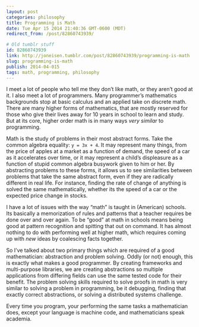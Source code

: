 ```yaml
---
layout: post
categories: philosophy
title: Programming is Math
date: Tue Apr 15 2014 21:40:36 GMT-0600 (MDT)
redirect_from: /post/82860743939/

# Old tumblr stuff
id: 82860743939
link: http://joneisen.tumblr.com/post/82860743939/programming-is-math
slug: programming-is-math
publish: 2014-04-015
tags: math, programming, philosophy
---
```



I meet a lot of people who tell me they don’t like math, or they aren’t good at it. I also meet a lot of programmers. Many programmer’s mathematics backgrounds stop at basic calculus and an applied take on discrete math. There are many higher forms of mathematics, that are mostly reserved for those who give their lives away for 10 years in school to learn and study. But at its core, higher order math is in many ways *very similar* to programming.

Math is the study of problems in their most abstract forms. Take the common algebra equality: `y = 3x + 4`. It may represent many things, from the price of apples at a market as a function of demand, the speed of a car as it accelerates over time, or it may represent a child’s displeasure as a function of stupid common algebra busywork given to him or her. By abstracting problems to these forms, it allows us to see similarities between problems that take the same abstract form, even if they are radically different in real life. For instance, finding the rate of change of anything is solved the same mathematically, whether its the speed of a car or the expected price change in stocks.

I have a lot of issues with the way “math” is taught in (American) schools. Its basically a memorization of rules and patterns that a teacher requires be done over and over again. To be “good” at math in schools means being good at pattern recognition and spitting that out on command. It has almost nothing to do with performing well at higher math, which requires coming up with *new* ideas by coalescing facts together.

So I’ve talked about two primary things which are required of a good mathematician: abstraction and problem solving. Oddly (or not) enough, this is exactly what makes a good programmer. By creating frameworks and multi-purpose libraries, we are creating abstractions so multiple applications from differing fields can use the same tested code for their benefit. The problem solving skills required to solve proofs in math is very similar to solving a problem in programming, be it debugging, finding that exactly correct abstractions, or solving a distributed systems challenge.

Every time you program, your performing the same tasks a mathematician does, except your language is machine code, and mathematicians speak academia.

